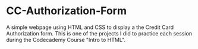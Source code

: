 # CC-Authorization-Form
A simple webpage using HTML and CSS to display a the Credit Card Authorization form. This is one of the projects I did to practice each session during the Codecademy Course "Intro to HTML".
